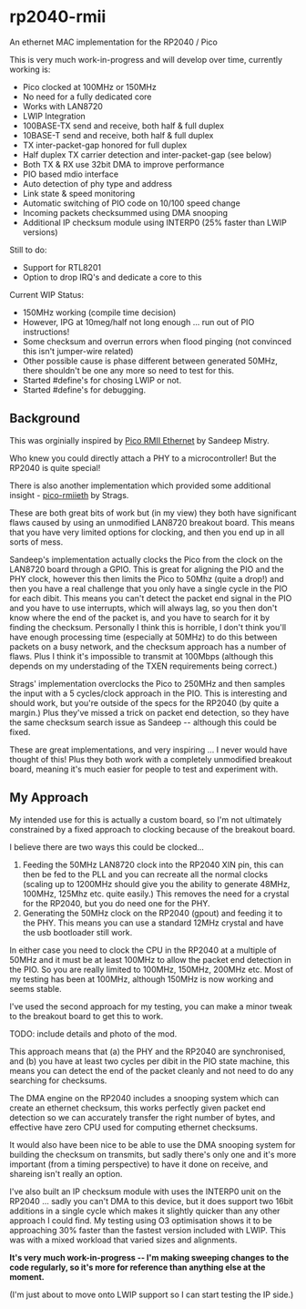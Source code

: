 # rp2040-rmii

An ethernet MAC implementation for the RP2040 / Pico

This is very much work-in-progress and will develop over time, currently working is:

- Pico clocked at 100MHz or 150MHz
- No need for a fully dedicated core
- Works with LAN8720
- LWIP Integration
- 100BASE-TX send and receive, both half & full duplex
- 10BASE-T send and receive, both half & full duplex
- TX inter-packet-gap honored for full duplex
- Half duplex TX carrier detection and inter-packet-gap (see below)
- Both TX & RX use 32bit DMA to improve performance
- PIO based mdio interface
- Auto detection of phy type and address
- Link state & speed monitoring
- Automatic switching of PIO code on 10/100 speed change
- Incoming packets checksummed using DMA snooping
- Additional IP checksum module using INTERP0 (25% faster than LWIP versions)

Still to do:

- Support for RTL8201 
- Option to drop IRQ's and dedicate a core to this

Current WIP Status:

- 150MHz working (compile time decision)
- However, IPG at 10meg/half not long enough ... run out of PIO instructions!
- Some checksum and overrun errors when flood pinging (not convinced this isn't jumper-wire related)
- Other possible cause is phase different between generated 50MHz, there shouldn't be one any more so need to test for this.
- Started #define's for chosing LWIP or not.
- Started #define's for debugging.

## Background

This was orginially inspired by [Pico RMII Ethernet](https://github.com/sandeepmistry/pico-rmii-ethernet) by Sandeep Mistry. 

Who knew you could directly attach a PHY to a microcontroller! But the RP2040 is quite special!

There is also another implementation which provided some additional insight - [pico-rmiieth](https://github.com/strags/pico-rmiieth) by Strags.

These are both great bits of work but (in my view) they both have significant flaws caused by using an unmodified LAN8720 breakout board. This means that you have very limited options for clocking, and then you end up in all sorts of mess.

Sandeep's implementation actually clocks the Pico from the clock on the LAN8720 board through a GPIO. This is great for aligning the PIO and the PHY clock, however this then limits the Pico to 50Mhz (quite a drop!) and then you have a real challenge that you only have a single cycle in the PIO for each dibit. This means you can't detect the packet end signal in the PIO and you have to use interrupts, which will always lag, so you then don't know where the end of the packet is, and you have to search for it by finding the checksum. 
Personally I think this is horrible, I don't think you'll have enough processing time (especially at 50MHz) to do this between packets on a busy network, and the checksum approach has a number of flaws. Plus I think it's impossible to transmit at 100Mbps (although this depends on my understading of the TXEN requirements being correct.) 

Strags' implementation overclocks the Pico to 250MHz and then samples the input with a 5 cycles/clock approach in the PIO. This is interesting and should work, but you're outside of the specs for the RP2040 (by quite a margin.) Plus they've missed a trick on packet end detection, so they have the same checksum search issue as Sandeep -- although this could be fixed.

These are great implementations, and very inspiring ... I never would have thought of this! Plus they both work with a completely unmodified breakout board, meaning it's much easier for people to test and experiment with.

## My Approach

My intended use for this is actually a custom board, so I'm not ultimately constrained by a fixed approach to clocking because of the breakout board.

I believe there are two ways this could be clocked...

1. Feeding the 50MHz LAN8720 clock into the RP2040 XIN pin, this can then be fed to the PLL and you can recreate all the normal clocks (scaling up to 1200MHz should give you the ability to generate 48MHz, 100MHz, 125Mhz etc. quite easily.) This removes the need for a crystal for the RP2040, but you do need one for the PHY.
2. Generating the 50MHz clock on the RP2040 (gpout) and feeding it to the PHY. This means you can use a standard 12MHz crystal and have the usb bootloader still work.

In either case you need to clock the CPU in the RP2040 at a multiple of 50MHz and it must be at least 100MHz to allow the packet end detection in the PIO. So you are really limited to 100MHz, 150MHz, 200MHz etc. Most of my testing has been at 100MHz, although 150MHz is now working and seems stable.

I've used the second approach for my testing, you can make a minor tweak to the breakout board to get this to work.

TODO: include details and photo of the mod.

This approach means that (a) the PHY and the RP2040 are synchronised, and (b) you have at least two cycles per dibit in the PIO state machine, this means you can detect the end of the packet cleanly and not need to do any searching for checksums.

The DMA engine on the RP2040 includes a snooping system which can create an ethernet checksum, this works perfectly given packet end detection so we can accurately transfer the right number of bytes, and effective have zero CPU used for computing ethernet checksums.

It would also have been nice to be able to use the DMA snooping system for building the checksum on transmits, but sadly there's only one and it's more important (from a timing perspective) to have it done on receive, and shareing isn't really an option.

I've also built an IP checksum module with uses the INTERP0 unit on the RP2040 ... sadly you can't DMA to this device, but it does support two 16bit additions in a single cycle which makes it slightly quicker than any other approach I could find. My testing using O3 optimisation shows it to be approaching 30% faster than the fastest version included with LWIP. This was with a mixed workload that varied sizes and alignments.

**It's very much work-in-progress -- I'm making sweeping changes to the code regularly, so it's more for reference than anything else at the moment.**

(I'm just about to move onto LWIP support so I can start testing the IP side.)
